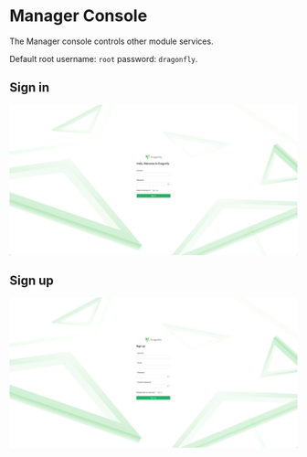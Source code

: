 # Manager Console

The Manager console controls other module services. 

Default root username: `root` password: `dragonfly`.

## Sign in

![signin][signin]

## Sign up

![signup][signup]

[signin]: docs/en/images/manager-console/signin.jpg
[signup]: docs/en/images/manager-console/signup.jpg
